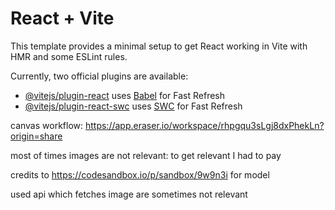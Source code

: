 # React + Vite

This template provides a minimal setup to get React working in Vite with HMR and some ESLint rules.

Currently, two official plugins are available:

- [@vitejs/plugin-react](https://github.com/vitejs/vite-plugin-react/blob/main/packages/plugin-react/README.md) uses [Babel](https://babeljs.io/) for Fast Refresh
- [@vitejs/plugin-react-swc](https://github.com/vitejs/vite-plugin-react-swc) uses [SWC](https://swc.rs/) for Fast Refresh


canvas workflow:
https://app.eraser.io/workspace/rhpgqu3sLgj8dxPhekLn?origin=share

most of times images are not relevant: to get relevant I had to pay

credits to https://codesandbox.io/p/sandbox/9w9n3i for model

<!-- can be improved -->
used api which fetches image are sometimes not relevant